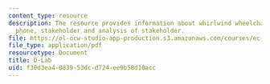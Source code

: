 ```yaml
---
content_type: resource
description: The resource provides information about whirlwind wheelchairs, grameen
  phone, stakeholder and analysis of stakeholder.
file: https://ol-ocw-studio-app-production.s3.amazonaws.com/courses/ec-721-wheelchair-design-in-developing-countries-spring-2009/f30d3ea4083953dcd724ee9b58d10acc_MITEC_721S09_lec08_at07.pdf
file_type: application/pdf
resourcetype: Document
title: D-Lab
uid: f30d3ea4-0839-53dc-d724-ee9b58d10acc
---
```

